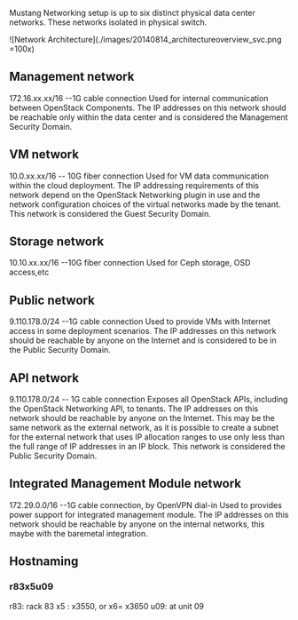 Mustang Networking setup is up to six distinct physical data center networks. These networks isolated in physical switch. 

![Network Architecture](./images/20140814_architectureoverview_svc.png =100x) 

## Management network
172.16.xx.xx/16 --1G cable connection
Used for internal communication between OpenStack Components. The IP addresses on this network should be reachable only within the data center and is considered the Management Security Domain. 

## VM network
10.0.xx.xx/16 -- 10G fiber connection
Used for VM data communication within the cloud deployment. The IP addressing requirements of this network depend on the OpenStack Networking plugin in use and the network configuration choices of the virtual networks made by the tenant. This network is considered the Guest Security Domain. 

## Storage network
10.10.xx.xx/16 --10G fiber connection
Used for Ceph storage, OSD access,etc

## Public network
9.110.178.0/24 --1G cable connection
Used to provide VMs with Internet access in some deployment scenarios. The IP addresses on this network should be reachable by anyone on the Internet and is considered to be in the Public Security Domain. 

## API network
9.110.178.0/24 -- 1G cable connection
Exposes all OpenStack APIs, including the OpenStack Networking API, to tenants. The IP addresses on this network should be reachable by anyone on the Internet. This may be the same network as the external network, as it is possible to create a subnet for the external network that uses IP allocation ranges to use only less than the full range of IP addresses in an IP block. This network is considered the Public Security Domain. 

## Integrated Management Module network
172.29.0.0/16 --1G cable connection, by OpenVPN dial-in 
Used to provides power support for integrated management module. The IP addresses on this network should be reachable by anyone on the internal networks, this maybe with the baremetal integration.
 
## Hostnaming
### r83x5u09
r83: rack 83
x5 : x3550, or x6= x3650
u09: at unit 09